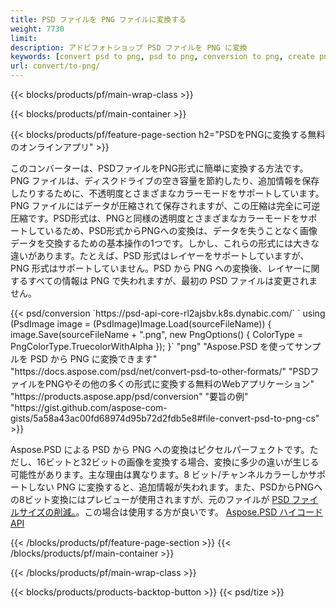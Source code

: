 ```yaml
---
title: PSD ファイルを PNG ファイルに変換する
weight: 7730
limit: 
description: アドビフォトショップ PSD ファイルを PNG に変換
keywords: [convert psd to png, psd to png, conversion to png, create png from psd, print psd as png]
url: convert/to-png/
---
```


{{< blocks/products/pf/main-wrap-class >}}

{{< blocks/products/pf/main-container >}}

{{< blocks/products/pf/feature-page-section h2="PSDをPNGに変換する無料のオンラインアプリ" >}}
<p>このコンバーターは、PSDファイルをPNG形式に簡単に変換する方法です。PNG ファイルは、ディスクドライブの空き容量を節約したり、追加情報を保存したりするために、不透明度とさまざまなカラーモードをサポートしています。PNG ファイルにはデータが圧縮されて保存されますが、この圧縮は完全に可逆圧縮です。PSD形式は、PNGと同様の透明度とさまざまなカラーモードをサポートしているため、PSD形式からPNGへの変換は、データを失うことなく画像データを交換するための基本操作の1つです。しかし、これらの形式には大きな違いがあります。たとえば、PSD 形式はレイヤーをサポートしていますが、PNG 形式はサポートしていません。PSD から PNG への変換後、レイヤーに関するすべての情報は PNG で失われますが、最初の PSD ファイルは変更されません。</p>
{{< psd/conversion `https://psd-api-core-rl2ajsbv.k8s.dynabic.com/` 
`    using (PsdImage image = (PsdImage)Image.Load(sourceFileName))
    {
        image.Save(sourceFileName + ".png",  new PngOptions() {  ColorType = PngColorType.TruecolorWithAlpha });
    }` 
	"png" 
"Aspose.PSD を使ってサンプルを PSD から PNG に変換できます"  "https://docs.aspose.com/psd/net/convert-psd-to-other-formats/" 
"PSDファイルをPNGやその他の多くの形式に変換する無料のWebアプリケーション" "https://products.aspose.app/psd/conversion" 
"要旨の例" "https://gist.github.com/aspose-com-gists/5a58a43ac00fd68974d95b72d2fdb5e8#file-convert-psd-to-png-cs" >}}
<p>Aspose.PSD による PSD から PNG への変換はピクセルパーフェクトです。ただし、16ビットと32ビットの画像を変換する場合、変換に多少の違いが生じる可能性があります。主な理由は異なります。8 ビット/チャンネルカラーしかサポートしない PNG に変換すると、追加情報が失われます。また、PSDからPNGへの8ビット変換にはプレビューが使用されますが、元のファイルが <a href="/psd/reduce-size">PSD ファイルサイズの削減。</a>。この場合は使用する方が良いです。 <a href="/psd">Aspose.PSD ハイコード API</a></p>
{{< /blocks/products/pf/feature-page-section >}}
{{< /blocks/products/pf/main-container >}}


{{< /blocks/products/pf/main-wrap-class >}}

{{< blocks/products/products-backtop-button >}}
{{< psd/tize >}}
